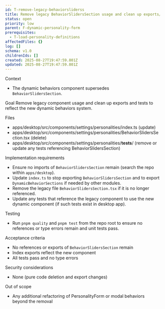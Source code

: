 ```yaml
---
id: T-remove-legacy-behaviorsliderss
title: Remove legacy BehaviorSlidersSection usage and clean up exports/tests
status: open
priority: low
parent: F-dynamic-personality-form
prerequisites:
  - T-load-personality-definitions
affectedFiles: {}
log: []
schema: v1.0
childrenIds: []
created: 2025-08-27T19:47:59.801Z
updated: 2025-08-27T19:47:59.801Z
---
```


Context

- The dynamic behaviors component supersedes `BehaviorSlidersSection`.

Goal
Remove legacy component usage and clean up exports and tests to reflect the new dynamic behaviors system.

Files

- apps/desktop/src/components/settings/personalities/index.ts (update)
- apps/desktop/src/components/settings/personalities/BehaviorSlidersSection.tsx (delete)
- apps/desktop/src/components/settings/personalities/**tests**/ (remove or update any tests referencing BehaviorSlidersSection)

Implementation requirements

- Ensure no imports of `BehaviorSlidersSection` remain (search the repo within `apps/desktop`).
- Update `index.ts` to stop exporting `BehaviorSlidersSection` and to export `DynamicBehaviorSections` if needed by other modules.
- Remove the legacy file `BehaviorSlidersSection.tsx` if it is no longer referenced.
- Update any tests that reference the legacy component to use the new dynamic component (if such tests exist in desktop app).

Testing

- Run `pnpm quality` and `pnpm test` from the repo root to ensure no references or type errors remain and unit tests pass.

Acceptance criteria

- No references or exports of `BehaviorSlidersSection` remain
- Index exports reflect the new component
- All tests pass and no type errors

Security considerations

- None (pure code deletion and export changes)

Out of scope

- Any additional refactoring of PersonalityForm or modal behaviors beyond the removal
